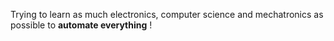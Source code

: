 Trying to learn as much electronics, computer science and mechatronics as possible to **automate everything** !

